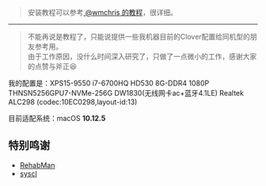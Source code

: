 
> 安装教程可以参考[ @wmchris 的教程](https://github.com/wmchris/DellXPS15-9550-OSX)，很详细。

---

> 不能再说是教程了，只能说提供一些我机器目前的Clover配置给同机型的朋友参考用。  
> 由于工作原因，没什么时间深入研究了，只做了一点微小的工作，感谢大家的点赞与斧正😆

我的配置是：XPS15-9550 i7-6700HQ HD530 8G-DDR4 1080P THNSN5256GPU7-NVMe-256G DW1830(无线网卡ac+蓝牙4.1LE)  Realtek ALC298 (codec:10EC0298,layout-id:13)

目前适配系统：macOS **10.12.5**

## 特别鸣谢

- [RehabMan](https://github.com/RehabMan)
- [syscl](https://github.com/syscl)
